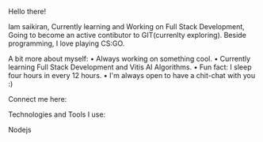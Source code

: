 Hello there!

Iam saikiran, Currently learning and Working on Full Stack Development, Going to become an active contibutor to GIT(currenlty exploring).
Beside programming, I love playing CS:GO.


A bit more about myself:
• Always working on something cool.
• Currently learning Full Stack Development and Vitis AI Algorithms.
• Fun fact: I sleep four hours in every 12 hours.
• I'm always open to have a chit-chat with you :)




Connect me here:


Technologies and Tools I use:

Nodejs

     

<!---
Saikiranbelana/Saikiranbelana is a ✨ special ✨ repository because its `README.md` (this file) appears on your GitHub profile.
You can click the Preview link to take a look at your changes.
--->
